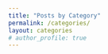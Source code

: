 ```yaml
---
title: "Posts by Category"
permalink: /categories/
layout: categories
# author_profile: true
---
```


